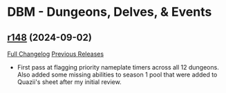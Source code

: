 # DBM - Dungeons, Delves, & Events

## [r148](https://github.com/DeadlyBossMods/DBM-Dungeons/tree/r148) (2024-09-02)
[Full Changelog](https://github.com/DeadlyBossMods/DBM-Dungeons/compare/r147...r148) [Previous Releases](https://github.com/DeadlyBossMods/DBM-Dungeons/releases)

- First pass at flagging priority nameplate timers across all 12 dungeons.  
    Also added some missing abilities to season 1 pool that were added to Quazii's sheet after my initial review.  
